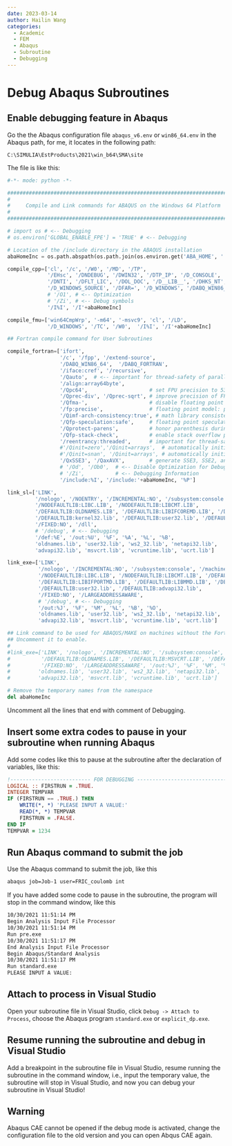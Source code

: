 ```yaml
---
date: 2023-03-14
author: Hailin Wang
categories:
  - Academic
  - FEM
  - Abaqus
  - Subroutine
  - Debugging
---
```


# Debug Abaqus Subroutines

## Enable debugging feature in Abaqus

Go the the Abaqus configuration file `abaqus_v6.env` or `win86_64.env` in the Abaqus path, for me, it locates in the following path:

```
C:\SIMULIA\EstProducts\2021\win_b64\SMA\site
```

The file is like this:

```python
#-*- mode: python -*-

#############################################################################
#                                                                           #
#     Compile and Link commands for ABAQUS on the Windows 64 Platform       #
#                                                                           #
#############################################################################

# import os # <-- Debugging
# os.environ['GLOBAL_ENABLE_FPE'] = 'TRUE' # <-- Debugging

# Location of the /include directory in the ABAQUS installation
abaHomeInc = os.path.abspath(os.path.join(os.environ.get('ABA_HOME', ''), os.pardir))

compile_cpp=['cl', '/c', '/W0', '/MD', '/TP',
             '/EHsc', '/DNDEBUG', '/DWIN32', '/DTP_IP', '/D_CONSOLE',
             '/DNTI', '/DFLT_LIC', '/DOL_DOC', '/D__LIB__', '/DHKS_NT',
             '/D_WINDOWS_SOURCE', '/DFAR=', '/D_WINDOWS', '/DABQ_WIN86_64', '%P',
             # '/O1', # <-- Optimization
             # '/Zi', # <-- Debug symbols
             '/I%I', '/I'+abaHomeInc]

compile_fmu=['win64CmpWrp', '-m64', '-msvc9', 'cl', '/LD',
             '/D_WINDOWS', '/TC', '/W0',  '/I%I', '/I'+abaHomeInc]

## Fortran compile command for User Subroutines

compile_fortran=['ifort',
                 '/c', '/fpp', '/extend-source',
                 '/DABQ_WIN86_64',  '/DABQ_FORTRAN',
                 '/iface:cref', '/recursive',
                 '/Qauto',  # <-- important for thread-safety of parallel user subroutines
                 '/align:array64byte',
                 '/Qpc64',                    # set FPU precision to 53 bit significand
                 '/Qprec-div', '/Qprec-sqrt', # improve precision of FP divides and sqrt
                 '/Qfma-',                    # disable floating point fused multiply-add
                 '/fp:precise',               # floating point model: precise
                 '/Qimf-arch-consistency:true', # math library consistent results
                 '/Qfp-speculation:safe',     # floating point speculations only when safe
                 '/Qprotect-parens',          # honor parenthesis during expression evaluation
                 '/Qfp-stack-check',          # enable stack overflow protection checks
                 '/reentrancy:threaded',      # important for thread-safety
                 #'/Qinit=zero','/Qinit=arrays',  # automatically initialize all arrays to zero
                 #'/Qinit=snan', '/Qinit=arrays', # automatically initialize all arrays to SNAN
                 '/QxSSE3', '/QaxAVX',        # generate SSE3, SSE2, and SSE instructions
                 # '/Od', '/Ob0',  # <-- Disable Optimization for Debugging
                 # '/Zi',          # <-- Debugging Information
                 '/include:%I', '/include:'+abaHomeInc, '%P']

link_sl=['LINK',
         '/nologo', '/NOENTRY', '/INCREMENTAL:NO', '/subsystem:console', '/machine:AMD64',
         '/NODEFAULTLIB:LIBC.LIB', '/NODEFAULTLIB:LIBCMT.LIB',
         '/DEFAULTLIB:OLDNAMES.LIB', '/DEFAULTLIB:LIBIFCOREMD.LIB', '/DEFAULTLIB:LIBIFPORTMD.LIB', '/DEFAULTLIB:LIBMMD.LIB',
         '/DEFAULTLIB:kernel32.lib', '/DEFAULTLIB:user32.lib', '/DEFAULTLIB:advapi32.lib',
         '/FIXED:NO', '/dll',
         # '/debug', # <-- Debugging
         '/def:%E', '/out:%U', '%F', '%A', '%L', '%B',
         'oldnames.lib', 'user32.lib', 'ws2_32.lib', 'netapi32.lib',
         'advapi32.lib', 'msvcrt.lib', 'vcruntime.lib', 'ucrt.lib']

link_exe=['LINK',
          '/nologo', '/INCREMENTAL:NO', '/subsystem:console', '/machine:AMD64', '/STACK:20000000',
          '/NODEFAULTLIB:LIBC.LIB', '/NODEFAULTLIB:LIBCMT.LIB', '/DEFAULTLIB:OLDNAMES.LIB', '/DEFAULTLIB:LIBIFCOREMD.LIB',
          '/DEFAULTLIB:LIBIFPORTMD.LIB', '/DEFAULTLIB:LIBMMD.LIB', '/DEFAULTLIB:kernel32.lib',
          '/DEFAULTLIB:user32.lib', '/DEFAULTLIB:advapi32.lib',
          '/FIXED:NO', '/LARGEADDRESSAWARE',
          # '/debug', # <-- Debugging
          '/out:%J', '%F', '%M', '%L', '%B', '%O',
          'oldnames.lib', 'user32.lib', 'ws2_32.lib', 'netapi32.lib',
          'advapi32.lib', 'msvcrt.lib', 'vcruntime.lib', 'ucrt.lib']

## Link command to be used for ABAQUS/MAKE on machines without the Fortran compiler.
## Uncomment it to enable.
#
#link_exe=['LINK', '/nologo', '/INCREMENTAL:NO', '/subsystem:console', '/machine:AMD64', '/NODEFAULTLIB:LIBC.LIB', '/NODEFAULTLIB:LIBCMT.LIB',
#          '/DEFAULTLIB:OLDNAMES.LIB', '/DEFAULTLIB:MSVCRT.LIB', '/DEFAULTLIB:kernel32.lib', '/DEFAULTLIB:user32.lib', '/DEFAULTLIB:advapi32.lib',
#          '/FIXED:NO', '/LARGEADDRESSAWARE', '/out:%J', '%F', '%M', '%L', '%B', '%O',
#         'oldnames.lib', 'user32.lib', 'ws2_32.lib', 'netapi32.lib',
#         'advapi32.lib', 'msvcrt.lib', 'vcruntime.lib', 'ucrt.lib']

# Remove the temporary names from the namespace
del abaHomeInc
```

Uncomment all the lines that end with comment of Debugging.

## Insert some extra codes to pause in your subroutine when running Abaqus

Add some codes like this to pause at the subroutine after the declaration of variables, like this:

```fortran
!-------------------------- FOR DEBUGGING ------------------------------------
LOGICAL :: FIRSTRUN = .TRUE.
INTEGER TEMPVAR
IF (FIRSTRUN == .TRUE.) THEN
    WRITE(*, *) 'PLEASE INPUT A VALUE:'
    READ(*, *) TEMPVAR
    FIRSTRUN = .FALSE.
END IF
TEMPVAR = 1234
```

## Run Abaqus command to submit the job

Use the Abaqus command to submit the job, like this

```bash
abaqus job=Job-1 user=FRIC_coulomb int
```

If you have added some code to pause in the subroutine, the program will stop in the command window, like this

```bash
10/30/2021 11:51:14 PM
Begin Analysis Input File Processor
10/30/2021 11:51:14 PM
Run pre.exe
10/30/2021 11:51:17 PM
End Analysis Input File Processor
Begin Abaqus/Standard Analysis
10/30/2021 11:51:17 PM
Run standard.exe
PLEASE INPUT A VALUE:
```

## Attach to process in Visual Studio

Open your subroutine file in Visual Studio, click `Debug -> Attach to Process`, choose the Abaqus program `standard.exe` or `explicit_dp.exe`.

## Resume running the subroutine and debug in Visual Studio

Add a breakpoint in the subroutine file in Visual Studio, resume running the subroutine in the command window, i.e., input the temporary value, the subroutine will stop in Visual Studio, and now you can debug your subroutine in Visual Studio!

## Warning

Abaqus CAE cannot be opened if the debug mode is activated, change the configuration file to the old version and you can open Abqus CAE again.
